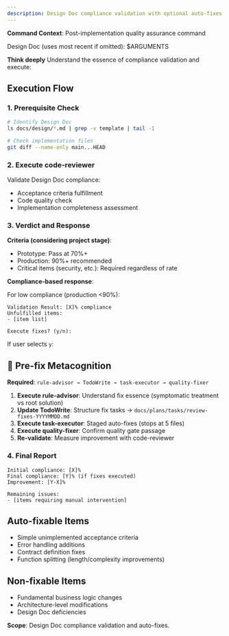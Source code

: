 ```yaml
---
description: Design Doc compliance validation with optional auto-fixes
---
```


**Command Context**: Post-implementation quality assurance command

Design Doc (uses most recent if omitted): $ARGUMENTS

**Think deeply** Understand the essence of compliance validation and execute:

## Execution Flow

### 1. Prerequisite Check
```bash
# Identify Design Doc
ls docs/design/*.md | grep -v template | tail -1

# Check implementation files
git diff --name-only main...HEAD
```

### 2. Execute code-reviewer
Validate Design Doc compliance:
- Acceptance criteria fulfillment
- Code quality check
- Implementation completeness assessment

### 3. Verdict and Response

**Criteria (considering project stage)**:
- Prototype: Pass at 70%+
- Production: 90%+ recommended
- Critical items (security, etc.): Required regardless of rate

**Compliance-based response**:

For low compliance (production <90%):
```
Validation Result: [X]% compliance
Unfulfilled items:
- [item list]

Execute fixes? (y/n): 
```

If user selects `y`:

## 🧠 Pre-fix Metacognition
**Required**: `rule-advisor → TodoWrite → task-executor → quality-fixer`

1. **Execute rule-advisor**: Understand fix essence (symptomatic treatment vs root solution)
2. **Update TodoWrite**: Structure fix tasks → `docs/plans/tasks/review-fixes-YYYYMMDD.md`
3. **Execute task-executor**: Staged auto-fixes (stops at 5 files)
4. **Execute quality-fixer**: Confirm quality gate passage
5. **Re-validate**: Measure improvement with code-reviewer

### 4. Final Report
```
Initial compliance: [X]%
Final compliance: [Y]% (if fixes executed)
Improvement: [Y-X]%

Remaining issues:
- [items requiring manual intervention]
```

## Auto-fixable Items
- Simple unimplemented acceptance criteria
- Error handling additions
- Contract definition fixes
- Function splitting (length/complexity improvements)

## Non-fixable Items
- Fundamental business logic changes
- Architecture-level modifications
- Design Doc deficiencies

**Scope**: Design Doc compliance validation and auto-fixes.